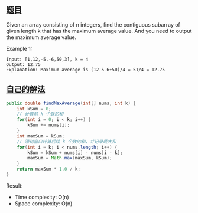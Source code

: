 ## [题目](https://leetcode.com/problems/maximum-average-subarray-i/)
Given an array consisting of n integers, find the contiguous subarray of given length k that has the maximum average value. And you need to output the maximum average value.

Example 1:
```
Input: [1,12,-5,-6,50,3], k = 4
Output: 12.75
Explanation: Maximum average is (12-5-6+50)/4 = 51/4 = 12.75
```

## [自己的解法](https://leetcode.com/submissions/detail/431928395/)
```java
public double findMaxAverage(int[] nums, int k) {
    int kSum = 0;
    // 计算前 k 个数的和
    for(int i = 0; i < k; i++) {
        kSum += nums[i];
    }
    int maxSum = kSum;
    // 滑动窗口计算后续 k 个数的和，并记录最大和
    for(int i = k; i < nums.length; i++) {
        kSum = kSum + nums[i] - nums[i - k];
        maxSum = Math.max(maxSum, kSum);
    }
    return maxSum * 1.0 / k;
}
```

Result:
- Time complexity: O(n)
- Space complexity: O(n)
